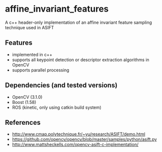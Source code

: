 # affine_invariant_features
A c++ header-only implementation of an affine invariant feature sampling technique used in ASIFT

## Features
* implemented in c++
* supports all keypoint detection or descriptor extraction algorithms in OpenCV
* supports parallel processing

## Dependencies (and tested versions)
* OpenCV (3.1.0)
* Boost (1.58)
* ROS (kinetic, only using catkin build system)

## References
* http://www.cmap.polytechnique.fr/~yu/research/ASIFT/demo.html
* https://github.com/opencv/opencv/blob/master/samples/python/asift.py
* http://www.mattsheckells.com/opencv-asift-c-implementation/
